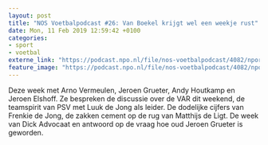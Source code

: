 ```yaml
---
layout: post
title: "NOS Voetbalpodcast #26: Van Boekel krijgt wel een weekje rust"
date: Mon, 11 Feb 2019 12:59:42 +0100
categories: 
- sport 
- voetbal 
externe_link: "https://podcast.npo.nl/file/nos-voetbalpodcast/4082/nporadio1_nos-voetbalpodcast_20190211_nos-voetbalpodcast-26-van-boekel-krijgt-wel-een-weekje-rust_DRE2L6.mp3"
feature_image: "https://podcast.npo.nl/file/nos-voetbalpodcast/4082/nporadio1_nos-voetbalpodcast_20190211_nos-voetbalpodcast-26-van-boekel-krijgt-wel-een-weekje-rust_DRE2L6.mp3"
---
```


Deze week met Arno Vermeulen, Jeroen Grueter, Andy Houtkamp en Jeroen Elshoff. Ze bespreken de discussie over de VAR dit weekend, de teamspirit van PSV met Luuk de Jong als leider. De dodelijke cijfers van Frenkie de Jong, de zakken cement op de rug van Matthijs de Ligt. De week van Dick Advocaat en antwoord op de vraag hoe oud Jeroen Grueter is geworden.
